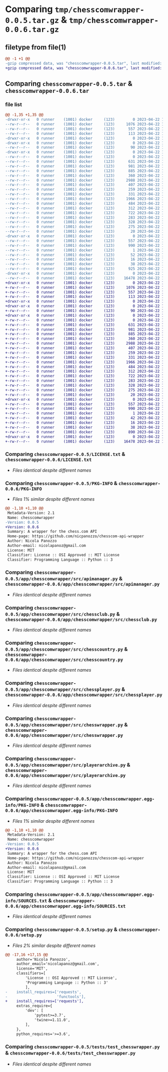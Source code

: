 # Comparing `tmp/chesscomwrapper-0.0.5.tar.gz` & `tmp/chesscomwrapper-0.0.6.tar.gz`

## filetype from file(1)

```diff
@@ -1 +1 @@
-gzip compressed data, was "chesscomwrapper-0.0.5.tar", last modified: Sat Apr 22 16:57:23 2023, max compression
+gzip compressed data, was "chesscomwrapper-0.0.6.tar", last modified: Sat Apr 22 17:01:02 2023, max compression
```

## Comparing `chesscomwrapper-0.0.5.tar` & `chesscomwrapper-0.0.6.tar`

### file list

```diff
@@ -1,35 +1,35 @@
-drwxr-xr-x   0 runner    (1001) docker     (123)        0 2023-04-22 16:57:23.720376 chesscomwrapper-0.0.5/
--rw-r--r--   0 runner    (1001) docker     (123)     1076 2023-04-22 16:57:12.000000 chesscomwrapper-0.0.5/LICENSE.txt
--rw-r--r--   0 runner    (1001) docker     (123)      557 2023-04-22 16:57:23.720376 chesscomwrapper-0.0.5/PKG-INFO
--rw-r--r--   0 runner    (1001) docker     (123)      113 2023-04-22 16:57:12.000000 chesscomwrapper-0.0.5/README.md
-drwxr-xr-x   0 runner    (1001) docker     (123)        0 2023-04-22 16:57:23.716375 chesscomwrapper-0.0.5/app/
-drwxr-xr-x   0 runner    (1001) docker     (123)        0 2023-04-22 16:57:23.716375 chesscomwrapper-0.0.5/app/chesscomwrapper/
--rw-r--r--   0 runner    (1001) docker     (123)       90 2023-04-22 16:57:12.000000 chesscomwrapper-0.0.5/app/chesscomwrapper/__init__.py
-drwxr-xr-x   0 runner    (1001) docker     (123)        0 2023-04-22 16:57:23.720376 chesscomwrapper-0.0.5/app/chesscomwrapper/src/
--rw-r--r--   0 runner    (1001) docker     (123)        0 2023-04-22 16:57:12.000000 chesscomwrapper-0.0.5/app/chesscomwrapper/src/__init__.py
--rw-r--r--   0 runner    (1001) docker     (123)      631 2023-04-22 16:57:12.000000 chesscomwrapper-0.0.5/app/chesscomwrapper/src/apimanager.py
--rw-r--r--   0 runner    (1001) docker     (123)      981 2023-04-22 16:57:12.000000 chesscomwrapper-0.0.5/app/chesscomwrapper/src/chessclub.py
--rw-r--r--   0 runner    (1001) docker     (123)      885 2023-04-22 16:57:12.000000 chesscomwrapper-0.0.5/app/chesscomwrapper/src/chesscountry.py
--rw-r--r--   0 runner    (1001) docker     (123)      360 2023-04-22 16:57:12.000000 chesscomwrapper-0.0.5/app/chesscomwrapper/src/chessleaderboards.py
--rw-r--r--   0 runner    (1001) docker     (123)     2988 2023-04-22 16:57:12.000000 chesscomwrapper-0.0.5/app/chesscomwrapper/src/chessplayer.py
--rw-r--r--   0 runner    (1001) docker     (123)      407 2023-04-22 16:57:12.000000 chesscomwrapper-0.0.5/app/chesscomwrapper/src/chessstreamer.py
--rw-r--r--   0 runner    (1001) docker     (123)      259 2023-04-22 16:57:12.000000 chesscomwrapper-0.0.5/app/chesscomwrapper/src/chessteammatch.py
--rw-r--r--   0 runner    (1001) docker     (123)      331 2023-04-22 16:57:12.000000 chesscomwrapper-0.0.5/app/chesscomwrapper/src/chesstournament.py
--rw-r--r--   0 runner    (1001) docker     (123)     1966 2023-04-22 16:57:12.000000 chesscomwrapper-0.0.5/app/chesscomwrapper/src/chesswrapper.py
--rw-r--r--   0 runner    (1001) docker     (123)      484 2023-04-22 16:57:12.000000 chesscomwrapper-0.0.5/app/chesscomwrapper/src/dailypuzzle.py
--rw-r--r--   0 runner    (1001) docker     (123)      312 2023-04-22 16:57:12.000000 chesscomwrapper-0.0.5/app/chesscomwrapper/src/lazy_decorator.py
--rw-r--r--   0 runner    (1001) docker     (123)      722 2023-04-22 16:57:12.000000 chesscomwrapper-0.0.5/app/chesscomwrapper/src/playerarchive.py
--rw-r--r--   0 runner    (1001) docker     (123)      283 2023-04-22 16:57:12.000000 chesscomwrapper-0.0.5/app/chesscomwrapper/src/teammatchboard.py
--rw-r--r--   0 runner    (1001) docker     (123)      328 2023-04-22 16:57:12.000000 chesscomwrapper-0.0.5/app/chesscomwrapper/src/tournamentround.py
--rw-r--r--   0 runner    (1001) docker     (123)      275 2023-04-22 16:57:12.000000 chesscomwrapper-0.0.5/app/chesscomwrapper/src/tournamentroundgroup.py
--rw-r--r--   0 runner    (1001) docker     (123)       20 2023-04-22 16:57:12.000000 chesscomwrapper-0.0.5/app/chesscomwrapper/version.py
-drwxr-xr-x   0 runner    (1001) docker     (123)        0 2023-04-22 16:57:23.716375 chesscomwrapper-0.0.5/app/chesscomwrapper.egg-info/
--rw-r--r--   0 runner    (1001) docker     (123)      557 2023-04-22 16:57:23.000000 chesscomwrapper-0.0.5/app/chesscomwrapper.egg-info/PKG-INFO
--rw-r--r--   0 runner    (1001) docker     (123)      990 2023-04-22 16:57:23.000000 chesscomwrapper-0.0.5/app/chesscomwrapper.egg-info/SOURCES.txt
--rw-r--r--   0 runner    (1001) docker     (123)        1 2023-04-22 16:57:23.000000 chesscomwrapper-0.0.5/app/chesscomwrapper.egg-info/dependency_links.txt
--rw-r--r--   0 runner    (1001) docker     (123)       52 2023-04-22 16:57:23.000000 chesscomwrapper-0.0.5/app/chesscomwrapper.egg-info/requires.txt
--rw-r--r--   0 runner    (1001) docker     (123)       16 2023-04-22 16:57:23.000000 chesscomwrapper-0.0.5/app/chesscomwrapper.egg-info/top_level.txt
--rw-r--r--   0 runner    (1001) docker     (123)       38 2023-04-22 16:57:23.720376 chesscomwrapper-0.0.5/setup.cfg
--rw-r--r--   0 runner    (1001) docker     (123)      925 2023-04-22 16:57:12.000000 chesscomwrapper-0.0.5/setup.py
-drwxr-xr-x   0 runner    (1001) docker     (123)        0 2023-04-22 16:57:23.720376 chesscomwrapper-0.0.5/tests/
--rw-r--r--   0 runner    (1001) docker     (123)    16478 2023-04-22 16:57:12.000000 chesscomwrapper-0.0.5/tests/test_chesswrapper.py
+drwxr-xr-x   0 runner    (1001) docker     (123)        0 2023-04-22 17:01:02.468727 chesscomwrapper-0.0.6/
+-rw-r--r--   0 runner    (1001) docker     (123)     1076 2023-04-22 17:00:46.000000 chesscomwrapper-0.0.6/LICENSE.txt
+-rw-r--r--   0 runner    (1001) docker     (123)      557 2023-04-22 17:01:02.468727 chesscomwrapper-0.0.6/PKG-INFO
+-rw-r--r--   0 runner    (1001) docker     (123)      113 2023-04-22 17:00:46.000000 chesscomwrapper-0.0.6/README.md
+drwxr-xr-x   0 runner    (1001) docker     (123)        0 2023-04-22 17:01:02.460727 chesscomwrapper-0.0.6/app/
+drwxr-xr-x   0 runner    (1001) docker     (123)        0 2023-04-22 17:01:02.464727 chesscomwrapper-0.0.6/app/chesscomwrapper/
+-rw-r--r--   0 runner    (1001) docker     (123)       90 2023-04-22 17:00:46.000000 chesscomwrapper-0.0.6/app/chesscomwrapper/__init__.py
+drwxr-xr-x   0 runner    (1001) docker     (123)        0 2023-04-22 17:01:02.468727 chesscomwrapper-0.0.6/app/chesscomwrapper/src/
+-rw-r--r--   0 runner    (1001) docker     (123)        0 2023-04-22 17:00:46.000000 chesscomwrapper-0.0.6/app/chesscomwrapper/src/__init__.py
+-rw-r--r--   0 runner    (1001) docker     (123)      631 2023-04-22 17:00:46.000000 chesscomwrapper-0.0.6/app/chesscomwrapper/src/apimanager.py
+-rw-r--r--   0 runner    (1001) docker     (123)      981 2023-04-22 17:00:46.000000 chesscomwrapper-0.0.6/app/chesscomwrapper/src/chessclub.py
+-rw-r--r--   0 runner    (1001) docker     (123)      885 2023-04-22 17:00:46.000000 chesscomwrapper-0.0.6/app/chesscomwrapper/src/chesscountry.py
+-rw-r--r--   0 runner    (1001) docker     (123)      360 2023-04-22 17:00:46.000000 chesscomwrapper-0.0.6/app/chesscomwrapper/src/chessleaderboards.py
+-rw-r--r--   0 runner    (1001) docker     (123)     2988 2023-04-22 17:00:46.000000 chesscomwrapper-0.0.6/app/chesscomwrapper/src/chessplayer.py
+-rw-r--r--   0 runner    (1001) docker     (123)      407 2023-04-22 17:00:46.000000 chesscomwrapper-0.0.6/app/chesscomwrapper/src/chessstreamer.py
+-rw-r--r--   0 runner    (1001) docker     (123)      259 2023-04-22 17:00:46.000000 chesscomwrapper-0.0.6/app/chesscomwrapper/src/chessteammatch.py
+-rw-r--r--   0 runner    (1001) docker     (123)      331 2023-04-22 17:00:46.000000 chesscomwrapper-0.0.6/app/chesscomwrapper/src/chesstournament.py
+-rw-r--r--   0 runner    (1001) docker     (123)     1966 2023-04-22 17:00:46.000000 chesscomwrapper-0.0.6/app/chesscomwrapper/src/chesswrapper.py
+-rw-r--r--   0 runner    (1001) docker     (123)      484 2023-04-22 17:00:46.000000 chesscomwrapper-0.0.6/app/chesscomwrapper/src/dailypuzzle.py
+-rw-r--r--   0 runner    (1001) docker     (123)      312 2023-04-22 17:00:46.000000 chesscomwrapper-0.0.6/app/chesscomwrapper/src/lazy_decorator.py
+-rw-r--r--   0 runner    (1001) docker     (123)      722 2023-04-22 17:00:46.000000 chesscomwrapper-0.0.6/app/chesscomwrapper/src/playerarchive.py
+-rw-r--r--   0 runner    (1001) docker     (123)      283 2023-04-22 17:00:46.000000 chesscomwrapper-0.0.6/app/chesscomwrapper/src/teammatchboard.py
+-rw-r--r--   0 runner    (1001) docker     (123)      328 2023-04-22 17:00:46.000000 chesscomwrapper-0.0.6/app/chesscomwrapper/src/tournamentround.py
+-rw-r--r--   0 runner    (1001) docker     (123)      275 2023-04-22 17:00:46.000000 chesscomwrapper-0.0.6/app/chesscomwrapper/src/tournamentroundgroup.py
+-rw-r--r--   0 runner    (1001) docker     (123)       20 2023-04-22 17:00:46.000000 chesscomwrapper-0.0.6/app/chesscomwrapper/version.py
+drwxr-xr-x   0 runner    (1001) docker     (123)        0 2023-04-22 17:01:02.464727 chesscomwrapper-0.0.6/app/chesscomwrapper.egg-info/
+-rw-r--r--   0 runner    (1001) docker     (123)      557 2023-04-22 17:01:02.000000 chesscomwrapper-0.0.6/app/chesscomwrapper.egg-info/PKG-INFO
+-rw-r--r--   0 runner    (1001) docker     (123)      990 2023-04-22 17:01:02.000000 chesscomwrapper-0.0.6/app/chesscomwrapper.egg-info/SOURCES.txt
+-rw-r--r--   0 runner    (1001) docker     (123)        1 2023-04-22 17:01:02.000000 chesscomwrapper-0.0.6/app/chesscomwrapper.egg-info/dependency_links.txt
+-rw-r--r--   0 runner    (1001) docker     (123)       42 2023-04-22 17:01:02.000000 chesscomwrapper-0.0.6/app/chesscomwrapper.egg-info/requires.txt
+-rw-r--r--   0 runner    (1001) docker     (123)       16 2023-04-22 17:01:02.000000 chesscomwrapper-0.0.6/app/chesscomwrapper.egg-info/top_level.txt
+-rw-r--r--   0 runner    (1001) docker     (123)       38 2023-04-22 17:01:02.468727 chesscomwrapper-0.0.6/setup.cfg
+-rw-r--r--   0 runner    (1001) docker     (123)      890 2023-04-22 17:00:46.000000 chesscomwrapper-0.0.6/setup.py
+drwxr-xr-x   0 runner    (1001) docker     (123)        0 2023-04-22 17:01:02.468727 chesscomwrapper-0.0.6/tests/
+-rw-r--r--   0 runner    (1001) docker     (123)    16478 2023-04-22 17:00:46.000000 chesscomwrapper-0.0.6/tests/test_chesswrapper.py
```

### Comparing `chesscomwrapper-0.0.5/LICENSE.txt` & `chesscomwrapper-0.0.6/LICENSE.txt`

 * *Files identical despite different names*

### Comparing `chesscomwrapper-0.0.5/PKG-INFO` & `chesscomwrapper-0.0.6/PKG-INFO`

 * *Files 1% similar despite different names*

```diff
@@ -1,10 +1,10 @@
 Metadata-Version: 2.1
 Name: chesscomwrapper
-Version: 0.0.5
+Version: 0.0.6
 Summary: A wrapper for the chess.com API
 Home-page: https://github.com/nicpanozzo/chesscom-api-wrapper
 Author: Nicola Panozzo
 Author-email: nicolapanoz@gmail.com
 License: MIT
 Classifier: License :: OSI Approved :: MIT License
 Classifier: Programming Language :: Python :: 3
```

### Comparing `chesscomwrapper-0.0.5/app/chesscomwrapper/src/apimanager.py` & `chesscomwrapper-0.0.6/app/chesscomwrapper/src/apimanager.py`

 * *Files identical despite different names*

### Comparing `chesscomwrapper-0.0.5/app/chesscomwrapper/src/chessclub.py` & `chesscomwrapper-0.0.6/app/chesscomwrapper/src/chessclub.py`

 * *Files identical despite different names*

### Comparing `chesscomwrapper-0.0.5/app/chesscomwrapper/src/chesscountry.py` & `chesscomwrapper-0.0.6/app/chesscomwrapper/src/chesscountry.py`

 * *Files identical despite different names*

### Comparing `chesscomwrapper-0.0.5/app/chesscomwrapper/src/chessplayer.py` & `chesscomwrapper-0.0.6/app/chesscomwrapper/src/chessplayer.py`

 * *Files identical despite different names*

### Comparing `chesscomwrapper-0.0.5/app/chesscomwrapper/src/chesswrapper.py` & `chesscomwrapper-0.0.6/app/chesscomwrapper/src/chesswrapper.py`

 * *Files identical despite different names*

### Comparing `chesscomwrapper-0.0.5/app/chesscomwrapper/src/playerarchive.py` & `chesscomwrapper-0.0.6/app/chesscomwrapper/src/playerarchive.py`

 * *Files identical despite different names*

### Comparing `chesscomwrapper-0.0.5/app/chesscomwrapper.egg-info/PKG-INFO` & `chesscomwrapper-0.0.6/app/chesscomwrapper.egg-info/PKG-INFO`

 * *Files 1% similar despite different names*

```diff
@@ -1,10 +1,10 @@
 Metadata-Version: 2.1
 Name: chesscomwrapper
-Version: 0.0.5
+Version: 0.0.6
 Summary: A wrapper for the chess.com API
 Home-page: https://github.com/nicpanozzo/chesscom-api-wrapper
 Author: Nicola Panozzo
 Author-email: nicolapanoz@gmail.com
 License: MIT
 Classifier: License :: OSI Approved :: MIT License
 Classifier: Programming Language :: Python :: 3
```

### Comparing `chesscomwrapper-0.0.5/app/chesscomwrapper.egg-info/SOURCES.txt` & `chesscomwrapper-0.0.6/app/chesscomwrapper.egg-info/SOURCES.txt`

 * *Files identical despite different names*

### Comparing `chesscomwrapper-0.0.5/setup.py` & `chesscomwrapper-0.0.6/setup.py`

 * *Files 2% similar despite different names*

```diff
@@ -17,16 +17,15 @@
     author='Nicola Panozzo',
     author_email='nicolapanoz@gmail.com',
     license='MIT',
     classifiers=[
         'License :: OSI Approved :: MIT License',
         'Programming Language :: Python :: 3'
         ],
-    install_requires=['requests',
-                      'functools'],
+    install_requires=['requests'],
     extras_require={
         'dev': [
             'pytest>=3.7',
             'twine>=1.11.0',
         ],
     },
     python_requires='>=3.6',
```

### Comparing `chesscomwrapper-0.0.5/tests/test_chesswrapper.py` & `chesscomwrapper-0.0.6/tests/test_chesswrapper.py`

 * *Files identical despite different names*

